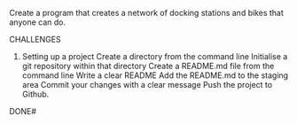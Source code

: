 Create a program that creates a network of docking stations and bikes that anyone can do.

CHALLENGES
1. Setting up a project
Create a directory from the command line
Initialise a git repository within that directory
Create a README.md file from the command line
Write a clear README
Add the README.md to the staging area
Commit your changes with a clear message
Push the project to Github.

DONE#
